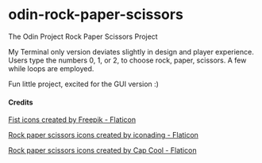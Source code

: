 # odin-rock-paper-scissors
The Odin Project Rock Paper Scissors Project

My Terminal only version deviates slightly in design and player experience. 
Users type the numbers 0, 1, or 2, to choose rock, paper, scissors.
A few while loops are employed.

Fun little project, excited for the GUI version :)



#### Credits

<a href="https://www.flaticon.com/free-icons/fist" title="fist icons">Fist icons created by Freepik - Flaticon</a>

<a href="https://www.flaticon.com/free-icons/rock-paper-scissors" title="rock paper scissors icons">Rock paper scissors icons created by iconading - Flaticon</a>

<a href="https://www.flaticon.com/free-icons/rock-paper-scissors" title="rock paper scissors icons">Rock paper scissors icons created by Cap Cool - Flaticon</a>